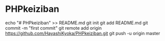 # PHPkeiziban
echo "# PHPkeiziban" >> README.md
git init
git add README.md
git commit -m "first commit"
git remote add origin https://github.com/HayashiKyoka/PHPkeiziban.git
git push -u origin master
